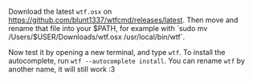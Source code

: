 Download the latest `wtf.osx` on https://github.com/blunt1337/wtfcmd/releases/latest.
Then move and rename that file into your $PATH, for example with `sudo mv /Users/$USER/Downloads/wtf.osx /usr/local/bin/wtf`.

Now test it by opening a new terminal, and type `wtf`.
To install the autocomplete, run `wtf --autocomplete install`.
You can rename `wtf` by another name, it will still work :3